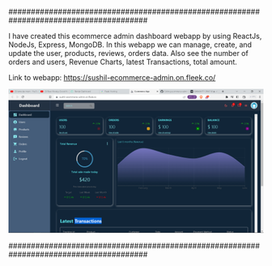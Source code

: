 #######################################################################################

I have created this ecommerce admin dashboard webapp by using ReactJs, NodeJs, Express, MongoDB.
In this webapp we can manage, create, and update the user, products, reviews, orders data.
Also see the number of orders and users, Revenue Charts, latest Transactions, total amount.

Link to webapp:
https://sushil-ecommerce-admin.on.fleek.co/

![Screenshot](demo.png)


#######################################################################################

